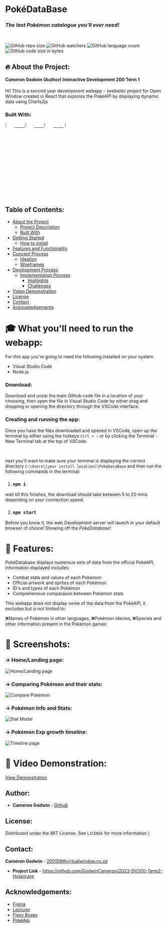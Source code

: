 # PokéDataBase
### _The last Pokémon catalogue you'll ever need!_

<br />

![GitHub repo size](https://img.shields.io/github/repo-size/GodwinCameron/2023-DV200-Term1-Pokedatabase?color=limegreen)
![GitHub watchers](https://img.shields.io/github/watchers/GodwinCameron/2023-DV200-Term1-Pokedatabase?color=limegreen)
![GitHub language count](https://img.shields.io/github/languages/count/GodwinCameron/2023-DV200-Term1-Pokedatabase?color=limegreen)
![GitHub code size in bytes](https://img.shields.io/github/languages/code-size/GodwinCameron/2023-DV200-Term1-Pokedatabase?color=limegreen)

## 🔥 About the Project:
#### Cameron Godwin (Author) Interactive Development 200 Term 1

Hi! This is a second year development webapp - (website) project for Open Window created in React that explores the PokéAPI by displaying dynamic data using Charts2js

### Built With:

[<img src="https://upload.wikimedia.org/wikipedia/commons/thumb/6/61/HTML5_logo_and_wordmark.svg/2048px-HTML5_logo_and_wordmark.svg.png" width="6%" height="6%">&nbsp;&nbsp;&nbsp;&nbsp;&nbsp;&nbsp;&nbsp;&nbsp;](https://html.org/)[<img src="https://upload.wikimedia.org/wikipedia/commons/thumb/a/a7/React-icon.svg/1150px-React-icon.svg.png" width="6%" height="6%">&nbsp;&nbsp;&nbsp;&nbsp;&nbsp;&nbsp;&nbsp;&nbsp;](https://html.org/)[<img src="https://upload.wikimedia.org/wikipedia/commons/thumb/9/96/Sass_Logo_Color.svg/1280px-Sass_Logo_Color.svg.png" width="6%" height="6%">&nbsp;&nbsp;&nbsp;&nbsp;&nbsp;&nbsp;&nbsp;&nbsp;](https://www.php.net/docs.php) <img src="https://upload.wikimedia.org/wikipedia/commons/thumb/b/ba/Javascript_badge.svg/946px-Javascript_badge.svg.png" width="6%" height="6%">&nbsp;&nbsp;&nbsp;&nbsp;&nbsp;&nbsp;&nbsp;&nbsp;

## Table of Contents:

- [About the Project](#about-the-project)
    - [Project Description](#project-description)
    - [Built With](#built-with)
- [Getting Started](#What-you'll-need-to-run-the-webapp)
    - [How to install](#Download)
- [Features and Functionality](#Features)
- [Concept Process](#concept-process)
    - [Ideation](#ideation)
    - [Wireframes](#wireframes)
- [Development Process](#development-process)
    - [Implementation Process](#implementation-process)
        - [Highlights](#highlights)
        - [Challenges](#challenges)
- [Video Demonstration](#video-demonstration)
- [License](#license)
- [Contact](#contact)
- [Acknowledgements](#acknowledgements)

# 🎓 What you'll need to run the webapp:

For this app you're going to need the following installed on your system.

* Visual Studio Code
* Node.js

### Download:

Download and unzip the main Github code file in a location of your choosing, then open the file in Visual Studio Code by either drag and dropping or opening the directory through the VSCode interface.

### Creating and running the app:

Once you have the files downloaded and opened in VSCode, open up the terminal by either using the hotkeys `Ctrl + ~` or by clicking the Terminal - New Terminal tab at the top of VSCode.

<br/>

next you'll want to make sure your terminal is displaying the correct directory `C:\Users\[your install location]\PokéDataBase` and then run the following commands in the terminal:

1. ### `npm i` 
wait till this finishes, the download should take between 5 to 20 mins depending on your connection speed.

2. ### `npm start`


Before you know it, the web Development server will launch in your default browser of choice! Showing off the _PokéDatabase_!

# 🚀 Features:

PokéDatabase displays numerous sets of data from the official PokéAPI, information displayed includes:
* Combat stats and values of each Pokémon
* Official artwork and sprites of each Pokémon
* ID's and types of each Pokémon
* Comprehensive comparason between Pokémon stats

This webapp does not display some of the data from the PokéAPI, it excludes but is not limited to:
<p>❌Names of Pokémon in other languages, ❌Pokémon idecies, ❌Species and other information present in the Pokémon games</p>

# 📸 Screenshots:

### -> Home/Landing page:
![Home/Landing page](./Screenshots/home.JPG "Landing Page")
### -> Comparing Pokémon and their stats:
![Compare Pokémon](./Screenshots/compare.JPG "Compare")
### -> Pokémon Info and Stats:
![Stat Modal](./Screenshots/modal.JPG "Pokémon stat modal")
### -> Pokémon Exp growth timeline:
![Timeline page](./Screenshots/timeline.JPG "Timeline Page")

#  🎥 Video Demonstration:


[View Demonstration](./Demo/video.mp4)



<!-- AUTHORS -->

## Author:
- **Cameron Godwin** - [Github](https://github.com/GodwinCameron)


<!-- LICENSE -->

## License:

Distributed under the MIT License. See `LICENSE` for more information.\

<!-- LICENSE -->

## Contact:
**Cameron Godwin** - [200109@virtualwindow.co.za](mailto:200109@virtualwindow.co.za) 
- **Project Link** - https://github.com/GodwinCameron/2023-DV200-Term2-Hospicare

<!-- ACKNOWLEDGEMENTS -->

## Acknowledgements:


- [Figma](https://www.figma.com/)
- [Lecturer](https://github.com/Tsungai)
- [Flexy Boxes](https://the-echoplex.net/flexyboxes/)
- [PokéApi](https://pokeapi.co/)
